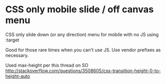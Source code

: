 CSS only mobile slide / off canvas menu
=======================================

CSS only slide down (or any direction) menu for mobile with no JS using :target

Good for those rare times when you can't use JS. Use vendor prefixes as necessary.

Used max-height per this thread on SO http://stackoverflow.com/questions/3508605/css-transition-height-0-to-height-auto
